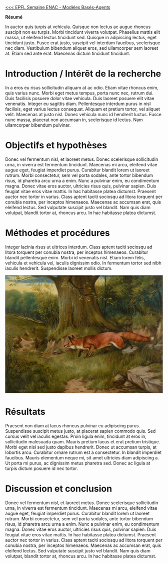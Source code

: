 [<<< EPFL Semaine ENAC - Modèles Basés-Agents](http://epfl-agentbased-2014.github.io/Cours)

**Résumé**

In auctor quis turpis at vehicula. Quisque non lectus ac augue rhoncus suscipit non eu turpis. Morbi tincidunt viverra volutpat. Phasellus mattis elit massa, ut eleifend lectus tincidunt sed. Quisque in adipiscing lectus, eget tincidunt justo. Fusce erat justo, suscipit vel interdum faucibus, scelerisque nec diam. Vestibulum bibendum aliquet eros, sed ullamcorper sem laoreet at. Etiam sed ante erat. Maecenas dictum tincidunt tincidunt.

# Introduction / Intérêt de la recherche

In a eros eu risus sollicitudin aliquam at ac odio. Etiam vitae rhoncus enim, quis varius nunc. Morbi eget metus tempus, porta nunc nec, rutrum dui. Duis facilisis posuere dolor vitae vehicula. Duis laoreet posuere elit vitae venenatis. Integer eu sagittis diam. Pellentesque interdum purus in nisl facilisis, eget varius lectus consequat. Aliquam et pretium tortor, vel aliquet velit. Maecenas at justo nisl. Donec vehicula nunc id hendrerit luctus. Fusce nunc massa, placerat non accumsan in, scelerisque id lectus. Nam ullamcorper bibendum pulvinar.

# Objectifs et hypothèses
Donec vel fermentum nisl, et laoreet metus. Donec scelerisque sollicitudin urna, in viverra est fermentum tincidunt. Maecenas mi arcu, eleifend vitae augue eget, feugiat imperdiet purus. Curabitur blandit lorem ut laoreet rutrum. Morbi consectetur, sem vel porta sodales, ante tortor bibendum risus, id pharetra arcu urna a enim. Nunc a pulvinar enim, eu condimentum magna. Donec vitae eros auctor, ultricies risus quis, pulvinar sapien. Duis feugiat vitae eros vitae mattis. In hac habitasse platea dictumst. Praesent auctor nec tortor in varius. Class aptent taciti sociosqu ad litora torquent per conubia nostra, per inceptos himenaeos. Maecenas ac accumsan erat, quis eleifend lectus. Sed vulputate suscipit justo vel blandit. Nam quis diam volutpat, blandit tortor at, rhoncus arcu. In hac habitasse platea dictumst.

# Méthodes et procédures

Integer lacinia risus ut ultrices interdum. Class aptent taciti sociosqu ad litora torquent per conubia nostra, per inceptos himenaeos. Curabitur blandit pellentesque enim. Morbi id venenatis nisl. Etiam lorem felis, vehicula et vehicula vel, iaculis dignissim odio. In fermentum tortor sed nibh iaculis hendrerit. Suspendisse laoreet mollis dictum.

![Un exemple d'image](https://raw.githubusercontent.com/EPFL-AgentBased-2014/Cours/master/Images/Wheeler-FoxHuntingRabbits.jpg)

# Résultats

Praesent non diam at lacus rhoncus pulvinar eu adipiscing purus. Suspendisse suscipit metus justo, at placerat sapien commodo quis. Sed cursus velit vel iaculis egestas. Proin ligula enim, tincidunt at eros in, sollicitudin malesuada quam. Mauris pretium lacus et erat pretium tristique. Morbi eget nisi sed justo dapibus hendrerit. Donec ut accumsan turpis, at lobortis arcu. Curabitur ornare rutrum est a consectetur. In blandit imperdiet faucibus. Mauris elementum neque mi, sit amet ultricies diam adipiscing a. Ut porta mi purus, ac dignissim metus pharetra sed. Donec ac ligula at turpis dictum posuere id nec tortor.

# Discussion et conclusion

Donec vel fermentum nisl, et laoreet metus. Donec scelerisque sollicitudin urna, in viverra est fermentum tincidunt. Maecenas mi arcu, eleifend vitae augue eget, feugiat imperdiet purus. Curabitur blandit lorem ut laoreet rutrum. Morbi consectetur, sem vel porta sodales, ante tortor bibendum risus, id pharetra arcu urna a enim. Nunc a pulvinar enim, eu condimentum magna. Donec vitae eros auctor, ultricies risus quis, pulvinar sapien. Duis feugiat vitae eros vitae mattis. In hac habitasse platea dictumst. Praesent auctor nec tortor in varius. Class aptent taciti sociosqu ad litora torquent per conubia nostra, per inceptos himenaeos. Maecenas ac accumsan erat, quis eleifend lectus. Sed vulputate suscipit justo vel blandit. Nam quis diam volutpat, blandit tortor at, rhoncus arcu. In hac habitasse platea dictumst.
